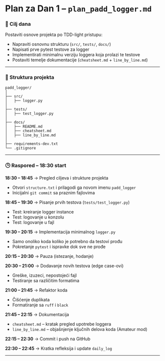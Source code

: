 # Plan za Dan 1 – `plan_padd_logger.md`

### **🎯 Cilj dana**

Postaviti osnove projekta po TDD-light pristupu:

- Napraviti osnovnu strukturu (`src/`, `tests/`, `docs/`)
- Napisati prve pytest testove za logger
- Implementirati minimalnu verziju loggera koja prolazi te testove
- Postaviti temelje dokumentacije (`cheatsheet.md` + `line_by_line.md`)

---

### **📂 Struktura projekta**

```
padd_logger/
│
├── src/
│   ├── logger.py
│
├── tests/
│   ├── test_logger.py
│
├── docs/
│   ├── README.md
│   ├── cheatsheet.md
│   ├── line_by_line.md
│
├── requirements-dev.txt
└── .gitignore
```

---

### **🕒 Raspored – 18:30 start**

**18:30 – 18:45** → Pregled ciljeva i strukture projekta

- Otvori `structure.txt` i prilagodi ga novom imenu `padd_logger`
- Inicijalni `git commit` sa praznim fajlovima

**18:45 – 19:30** → Pisanje prvih testova (`tests/test_logger.py`)

- Test: kreiranje logger instance
- Test: logovanje u konzolu
- Test: logovanje u fajl

**19:30 – 20:15** → Implementacija minimalnog `logger.py`

- Samo onoliko koda koliko je potrebno da testovi prođu
- Pokretanje `pytest` i ispravke dok sve ne prođe

**20:15 – 20:30** → Pauza (istezanje, hodanje)

**20:30 – 21:00** → Dodavanje novih testova (edge case-ovi)

- Greške, izuzeci, nepostojeći fajl
- Testiranje sa različitim formatima

**21:00 – 21:45** → Refaktor koda

- Čišćenje duplikata
- Formatiranje sa `ruff` i `black`

**21:45 – 22:15** → Dokumentacija

- `cheatsheet.md` – kratak pregled upotrebe loggera
- `line_by_line.md` – objašnjenje ključnih delova koda (Amateur mod)

**22:15 – 22:30** → Commit i push na GitHub

**22:30 – 22:45** → Kratka refleksija i update `daily_log`

---

